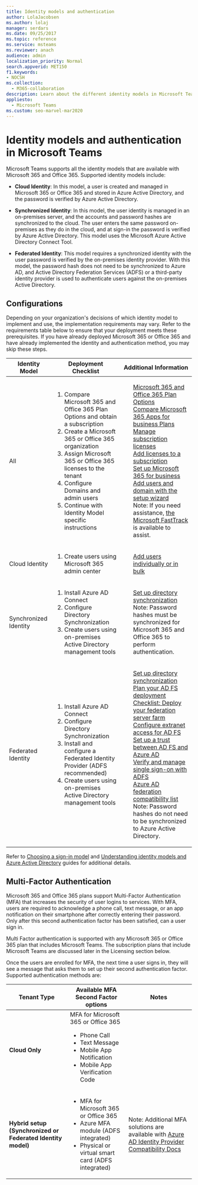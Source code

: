 ```yaml
---
title: Identity models and authentication
author: LolaJacobsen
ms.author: lolaj
manager: serdars
ms.date: 09/25/2017
ms.topic: reference
ms.service: msteams
ms.reviewer: anach
audience: admin
localization_priority: Normal
search.appverid: MET150
f1.keywords:
- NOCSH
ms.collection: 
  - M365-collaboration
description: Learn about the different identity models in Microsoft Teams such as Cloud, Synchronized, and Federated. Also learn about multi-factor authentication.
appliesto: 
  - Microsoft Teams
ms.custom: seo-marvel-mar2020
---
```


Identity models and authentication in Microsoft Teams
==========================================

Microsoft Teams supports all the identity models that are available with Microsoft 365 and Office 365. Supported identity models include:

-   **Cloud Identity**: In this model, a user is created and managed in Microsoft 365 or Office 365 and stored in Azure Active Directory, and the password is verified by Azure Active Directory.

-   **Synchronized Identity**: In this model, the user identity is managed in an on-premises server, and the accounts and password hashes are synchronized to the cloud. The user enters the same password on-premises as they do in the cloud, and at sign-in the password is verified by Azure Active Directory. This model uses the Microsoft Azure Active Directory Connect Tool.

-   **Federated Identity**: This model requires a synchronized identity with the user password is verified by the on-premises identity provider. With this model, the password hash does not need to be synchronized to Azure AD, and Active Directory Federation Services (ADFS) or a third-party identity provider is used to authenticate users against the on-premises Active Directory.

Configurations
--------------

Depending on your organization's decisions of which identity model to implement and use, the implementation requirements may vary. Refer to the requirements table below to ensure that your deployment meets these prerequisites. If you have already deployed Microsoft 365 or Office 365 and have already implemented the identity and authentication method, you may skip these steps.


|Identity Model |Deployment Checklist  |Additional Information  |
|---------|---------|---------|
|All     |<ol type="1"><li>Compare Microsoft 365 and Office 365 Plan Options and obtain a subscription</li><li>Create a Microsoft 365 or Office 365 organization</li><li>Assign Microsoft 365 or Office 365 licenses to the tenant</li><li>Configure Domains and admin users</li><li>Continue with Identity Model specific instructions</li></ol>          |<ul style="list-style-type:none"><li>[Microsoft 365 and Office 365 Plan Options](https://technet.microsoft.com/library/office-365-plan-options.aspx)</li><li>[Compare Microsoft 365 Apps for business Plans](https://go.microsoft.com/fwlink/?linkid=854617)</li><li>[Manage subscription licenses](https://support.office.com/article/Buy-licenses-for-your-Office-365-for-business-subscription-36081d8d-b3fa-4948-8c34-e217bba825e1)</li><li>[Add licenses to a subscription](https://support.office.com/article/Add-licenses-to-a-subscription-paid-for-using-a-product-key-4fb4bd7e-3920-4ce0-98fb-0c06e3fedf53)</li><li>[Set up Microsoft 365 for business](https://support.office.com/Article/set-up-Office-365-for-business-6a3a29a0-e616-4713-99d1-15eda62d04fa)</li><li>[Add users and domain with the setup wizard](https://support.office.com/article/Add-users-and-domain-with-the-setup-wizard-6383f56d-3d09-4dcb-9b41-b5f5a5efd611)</li><li>Note: If you need assistance, [the Microsoft FastTrack](https://go.microsoft.com/fwlink/?linkid=854618) is available to assist.</li></ul>          |
|Cloud Identity     |<ol type="1"><li>Create users using Microsoft 365 admin center</li></ol>           |<ul style="list-style-type:none"><li>[Add users individually or in bulk](https://support.office.com/article/Add-users-individually-or-in-bulk-to-Office-365-Admin-Help-1970f7d6-03b5-442f-b385-5880b9c256ec)</li></ul>         |
|Synchronized Identity     |<ol type="1"><li>Install Azure AD Connect</li><li>Configure Directory Synchronization</li><li>Create users using on-premises Active Directory management tools</li></ol>         |<ul style="list-style-type:none"><li>[Set up directory synchronization](https://support.office.com/article/Set-up-directory-synchronization-for-Office-365-1b3b5318-6977-42ed-b5c7-96fa74b08846)</li><li>Note: Password hashes must be synchronized for Microsoft 365 and Office 365 to perform authentication.</li></ul>         |
|Federated Identity    |<ol type="1"><li>Install Azure AD Connect</li><li>Configure Directory Synchronization</li><li>Install and configure a Federated Identity Provider (ADFS recommended)</li><li>Create users using on-premises Active Directory management tools</li></ol>           |<ul style="list-style-type:none"><li>[Set up directory synchronization](https://support.office.com/article/Set-up-directory-synchronization-for-Office-365-1b3b5318-6977-42ed-b5c7-96fa74b08846)</li><li>[Plan your AD FS deployment](https://go.microsoft.com/fwlink/?linkid=854619)</li><li>[Checklist: Deploy your federation server farm](https://go.microsoft.com/fwlink/?linkid=854620)</li><li>[Configure extranet access for AD FS](https://go.microsoft.com/fwlink/?linkid=854621)</li><li>[Set up a trust between AD FS and Azure AD](https://go.microsoft.com/fwlink/?linkid=854622)</li><li>[Verify and manage single sign-on with ADFS](https://go.microsoft.com/fwlink/?linkid=854624)</li><li>[Azure AD federation compatibility list](https://go.microsoft.com/fwlink/?linkid=854625)</li><li>Note: Password hashes do not need to be synchronized to Azure Active Directory.</li></ul>         |

Refer to [Choosing a sign-in model](https://go.microsoft.com/fwlink/?linkid=854626) and [Understanding identity models and Azure Active Directory](https://support.office.com/article/Understanding-Office-365-identity-and-Azure-Active-Directory-06a189e7-5ec6-4af2-94bf-a22ea225a7a9) guides for additional details.


Multi-Factor Authentication
----------------------------

Microsoft 365 and Office 365 plans support Multi-Factor Authentication (MFA) that increases the security of user logins to services. With MFA, users are required to acknowledge a phone call, text message, or an app notification on their smartphone after correctly entering their password. Only after this second authentication factor has been satisfied, can a user sign in.

Multi Factor authentication is supported with any Microsoft 365 or Office 365 plan that includes Microsoft Teams. The subscription plans that include Microsoft Teams are discussed later in the Licensing section below.

Once the users are enrolled for MFA, the next time a user signs in, they will see a message that asks them to set up their second authentication factor. Supported authentication methods are:


|Tenant Type  |Available MFA Second Factor options  |Notes  |
|---------|---------|---------|
|**Cloud Only**     |MFA for Microsoft 365 or Office 365 <ul><li>Phone Call</li><li>Text Message</li><li>Mobile App Notification</li><li>Mobile App Verification Code</li></ul>        | |
|**Hybrid setup (Synchronized or Federated Identity model)**     |<ul><li>MFA for Microsoft 365 or Office 365</li><li>Azure MFA module (ADFS integrated)</li><li>Physical or virtual smart card (ADFS integrated)</li></ul>         |Note: Additional MFA solutions are available with [Azure AD Identity Provider Compatibility Docs](https://www.microsoft.com/download/details.aspx?id=56843)         |
